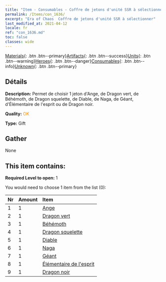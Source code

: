 ```yaml
---
title: "Item - Consumables - Coffre de jetons d'unité SSR à sélectionner"
permalink: /Items/con_1636/
excerpt: "Era of Chaos  Coffre de jetons d'unité SSR à sélectionner"
last_modified_at: 2021-04-12
locale: fr
ref: "con_1636.md"
toc: false
classes: wide
---
```

 [Materials](/fr/Items/){: .btn .btn--primary}[Artifacts](/fr/Items/Artifacts/){: .btn .btn--success}[Units](/fr/Items/Units/){: .btn .btn--warning}[Heroes](/fr/Items/Heroes/){: .btn .btn--danger}[Consumables](/fr/Items/Consumables/){: .btn .btn--info}[Unknown](/fr/Items/Unknown/){: .btn .btn--primary}

## Détails
 **Description:** Permet de choisir 1 jeton d'Ange, de Dragon vert, de Béhémoth, de Dragon squelette, de Diable, de Naga, de Géant, d'Élémentaire de l'esprit ou de Dragon noir.

 **Quality:** <span style="color: #FF8C00">OK</span>

 **Type:** Gift

## Gather

  None

## This item contains:

 **Required Level to open:** 1

 You would need to choose 1 item from the list (0):

  | Nr | Amount |     Item    |
  |:---|:-------|:------------|
  | 1 | 1 | [Ange](/fr/Items/unt_196/) | 
  | 2 | 1 | [Dragon vert](/fr/Items/unt_205/) | 
  | 3 | 1 | [Béhémoth](/fr/Items/unt_223/) | 
  | 4 | 1 | [Dragon squelette](/fr/Items/unt_214/) | 
  | 5 | 1 | [Diable](/fr/Items/unt_232/) | 
  | 6 | 1 | [Naga](/fr/Items/unt_240/) | 
  | 7 | 1 | [Géant ](/fr/Items/unt_241/) | 
  | 8 | 1 | [Élémentaire de l'esprit](/fr/Items/unt_267/) | 
  | 9 | 1 | [Dragon noir](/fr/Items/unt_250/) | 
